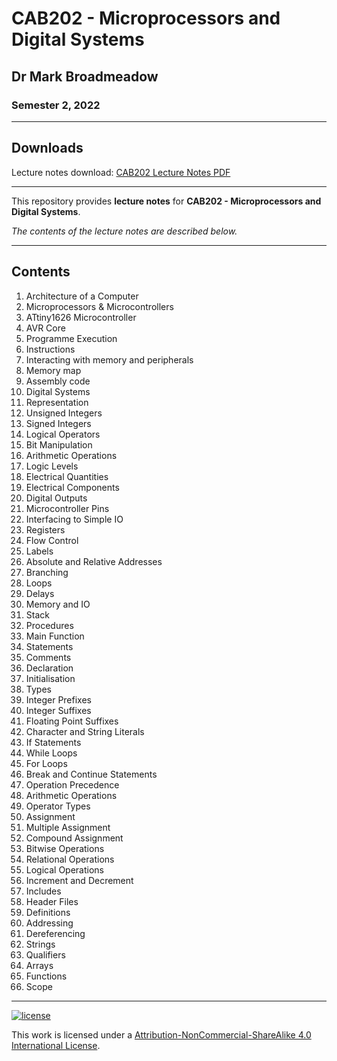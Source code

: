 # CAB202 - Microprocessors and Digital Systems

## Dr Mark Broadmeadow

### Semester 2, 2022

---

## Downloads

Lecture notes download: [CAB202 Lecture Notes PDF](https://www.github.com/Tarang74/CAB202/raw/main/CAB202%20Lecture%20Notes.pdf)

---

This repository provides **lecture notes** for **CAB202 - Microprocessors and Digital Systems**.

*The contents of the lecture notes are described below.*

---

## Contents

1. Architecture of a Computer
2. Microprocessors \& Microcontrollers
3. ATtiny1626 Microcontroller
4. AVR Core
5. Programme Execution
6. Instructions
7. Interacting with memory and peripherals
8. Memory map
9. Assembly code
10. Digital Systems
11. Representation
12. Unsigned Integers
13. Signed Integers
14. Logical Operators
15. Bit Manipulation
16. Arithmetic Operations
17. Logic Levels
18. Electrical Quantities
19. Electrical Components
20. Digital Outputs
21. Microcontroller Pins
22. Interfacing to Simple IO
23. Registers
24. Flow Control
25. Labels
26. Absolute and Relative Addresses
27. Branching
28. Loops
29. Delays
30. Memory and IO
31. Stack
32. Procedures
33. Main Function
34. Statements
35. Comments
36. Declaration
37. Initialisation
38. Types
39. Integer Prefixes
40. Integer Suffixes
41. Floating Point Suffixes
42. Character and String Literals
43. If Statements
44. While Loops
45. For Loops
46. Break and Continue Statements
47. Operation Precedence
48. Arithmetic Operations
49. Operator Types
50. Assignment
51. Multiple Assignment
52. Compound Assignment
53. Bitwise Operations
54. Relational Operations
55. Logical Operations
56. Increment and Decrement
57. Includes
58. Header Files
59. Definitions
60. Addressing
61. Dereferencing
62. Strings
63. Qualifiers
64. Arrays
65. Functions
66. Scope

---

[![license](https://forthebadge.com/images/badges/cc-nc-sa.svg)](http://creativecommons.org/licenses/by-nc-sa/4.0/)

This work is licensed under a [Attribution-NonCommercial-ShareAlike 4.0 International License](http://creativecommons.org/licenses/by-nc-sa/4.0/).
